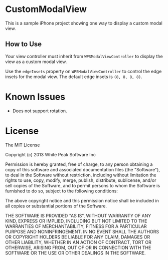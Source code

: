 CustomModalView
===============

This is a sample iPhone project showing one way to display a custom modal view. 

How to Use
----------

Your view controller must inherit from `WPSModalViewController` to display the view as a custom modal view.

Use the `edgeInsets` property on `WPSModalViewController` to control the edge insets for the modal view. The default edge insets is `(8, 8, 8, 8)`.

Known Issues
============

- Does not support rotation.

License
=======

The MIT License

Copyright (c) 2013 White Peak Software Inc

Permission is hereby granted, free of charge, to any person obtaining a copy
of this software and associated documentation files (the "Software"), to deal
in the Software without restriction, including without limitation the rights
to use, copy, modify, merge, publish, distribute, sublicense, and/or sell
copies of the Software, and to permit persons to whom the Software is
furnished to do so, subject to the following conditions:

The above copyright notice and this permission notice shall be included in
all copies or substantial portions of the Software.

THE SOFTWARE IS PROVIDED "AS IS", WITHOUT WARRANTY OF ANY KIND, EXPRESS OR
IMPLIED, INCLUDING BUT NOT LIMITED TO THE WARRANTIES OF MERCHANTABILITY,
FITNESS FOR A PARTICULAR PURPOSE AND NONINFRINGEMENT. IN NO EVENT SHALL THE
AUTHORS OR COPYRIGHT HOLDERS BE LIABLE FOR ANY CLAIM, DAMAGES OR OTHER
LIABILITY, WHETHER IN AN ACTION OF CONTRACT, TORT OR OTHERWISE, ARISING FROM,
OUT OF OR IN CONNECTION WITH THE SOFTWARE OR THE USE OR OTHER DEALINGS IN
THE SOFTWARE.